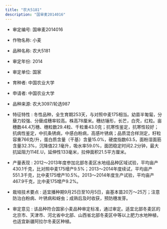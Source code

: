 ```yaml
---
title: "农大5181"
description: "国审麦2014016"
---
```

* 审定编号:  国审麦2014016

*  作物名称:  小麦

*  品种名称:  农大5181

*  审定年份:  2014

*  审定单位:  国家

* 育种者:  中国农业大学

*  申请者:  中国农业大学

*  品种来源:  农大3097/轮选987

*  特征特性 : 
冬性品种，全生育期253天，与对照中麦175相当。幼苗半匍匐，分蘖力较强、分蘖成穗率较高。株高78厘米。穗纺锤形，长芒，白壳，红粒。亩穗数44.4万穗、穗粒数29.4粒、千粒重43.0克；抗寒性鉴定，抗寒性较好；抗病性鉴定，中抗条锈病，中感白粉病，高感叶锈病；品质混合样测定，籽粒容重766克/升，蛋白质含量（干基）含量15.0%，硬度指数63.5，面粉湿面筋含量32.3%，沉降值22.1毫升，吸水率59.0%，面团稳定时间2.2分钟，最大抗延阻力114E.U，延伸性133毫米，拉伸面积21.5平方厘米。
 
*  产量表现 : 
 2012～2013年度参加北部冬麦区水地组品种区域试验，平均亩产430.1千克，比对照中麦175增产9.5%；2013～2014年度续试，平均亩产551.3千克，比中麦175增产10.5%。2013～2014年度生产试验，平均亩产467.9千克，比中麦175增产9.2%。

*  栽培技术要点 : 
适宜播种期9月25日至10月5日，亩基本苗20万～25万；注意防治白粉病、叶锈病和蚜虫；成熟后及时收获，预防穗发芽。

*  审定意见 : 
该品种符合国家小麦品种审定标准，通过审定。适宜北部冬麦区的北京市、天津市、河北省中北部、山西省北部冬麦区中等以上肥力水地种植，也适宜新疆阿拉尔冬麦区种植。
